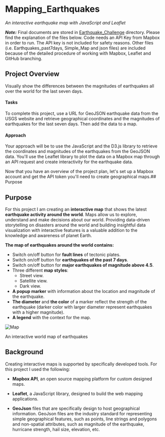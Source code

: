 
# Mapping_Earthquakes

_An interactive earthquake map with JavaScript and Leaflet_

_**Note:**_  Final documents are stored in  [Earthquake_Challenge](https://github.com/awalindeep/Mapping-Earthquakes/tree/AwalinGHMAIN/Earthquake_challenge)  directory. Please find the explanation of the files below. Code needs an API Key from Mapbox in order to run. The API key is not included for safety reasons. Other files (i.e. Earthquakes_past7days, Simple_Map and json files) are included because of the detailed procedure of working with Mapbox, Leaflet and GitHub branching.

## Project Overview

Visually show the differences between the magnitudes of earthquakes all over the world for the last seven days.

#### Tasks

To complete this project, use a URL for GeoJSON earthquake data from the USGS website and retrieve geographical coordinates and the magnitudes of earthquakes for the last seven days. Then add the data to a map.

#### Approach

Your approach will be to use the JavaScript and the D3.js library to retrieve the coordinates and magnitudes of the earthquakes from the GeoJSON data. You'll use the Leaflet library to plot the data on a Mapbox map through an API request and create interactivity for the earthquake data.

Now that you have an overview of the project plan, let's set up a Mapbox account and get the API token you'll need to create geographical maps.## Purpose

## Purpose

For this project I am creating an  **interactive map**  that shows the latest  **earthquake activity around the world**. Maps allow us to explore, understand and make decisions about our world. Providing data-driven storytelling on disasters around the world and building insightful data visualization with interactive features is a valuable addition to the knowledge and awareness of planet Earth.

**The map of earthquakes around the world contains:**

-   Switch on/off button for  **fault lines**  of tectonic plates.
-   Switch on/off button for  **earthquakes of the past 7 days**.
-   Switch on/off button for  **major earthquakes of magnitude above 4.5**.
-   Three different  **map styles**:
    -   Street view.
    -   Satellite view.
    -   Dark view.
-   **A popup marker**  with information about the location and magnitude of the earthquake.
-   **The diameter**  and  **the color**  of a marker reflect the strength of the earthquake (darker color with larger diameter represent earthquakes with a higher magnitude).
-   **A legend**  with the context for the map.

![Map](https://github.com/awalindeep/Mapping-Earthquakes/blob/AwalinGHMAIN/MAP.gif)

An interactive world map of earthquakes

## Background

Creating interactive maps is supported by specifically developed tools. For this project I used the following:

-   **Mapbox API**, an open source mapping platform for custom designed maps.
    
-   **Leaflet**, a JavaScript library, designed to build the web mapping applications.
    
-   **GeoJson**  files that are specifically design to host geographical information. GeoJson files are the industry standard for representing simple geographical features, such as points, line strings and polygons and non-spatial attributes, such as magnitude of the earthquake, hurricane strength, hail size, elevation, etc.
